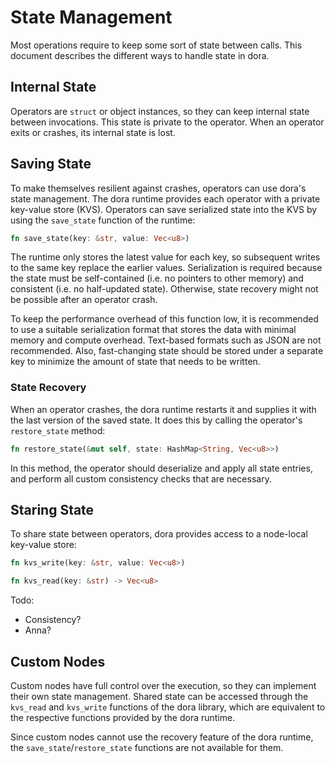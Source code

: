 # State Management

Most operations require to keep some sort of state between calls. This document describes the different ways to handle state in dora.

## Internal State

Operators are `struct` or object instances, so they can keep internal state between invocations. This state is private to the operator. When an operator exits or crashes, its internal state is lost.

## Saving State

To make themselves resilient against crashes, operators can use dora's state management. The dora runtime provides each operator with a private key-value store (KVS). Operators can save serialized state into the KVS by using the `save_state` function of the runtime:

```rust
fn save_state(key: &str, value: Vec<u8>)
```

The runtime only stores the latest value for each key, so subsequent writes to the same key replace the earlier values. Serialization is required because the state must be self-contained (i.e. no pointers to other memory) and consistent (i.e. no half-updated state). Otherwise, state recovery might not be possible after an operator crash.

To keep the performance overhead of this function low, it is recommended to use a suitable serialization format that stores the data with minimal memory and compute overhead. Text-based formats such as JSON are not recommended. Also, fast-changing state should be stored under a separate key to minimize the amount of state that needs to be written.

### State Recovery

When an operator crashes, the dora runtime restarts it and supplies it with the last version of the saved state. It does this by calling the operator's `restore_state` method:

```rust
fn restore_state(&mut self, state: HashMap<String, Vec<u8>>)
```

In this method, the operator should deserialize and apply all state entries, and perform all custom consistency checks that are necessary.

## Staring State

To share state between operators, dora provides access to a node-local key-value store:

```rust
fn kvs_write(key: &str, value: Vec<u8>)
```
```rust
fn kvs_read(key: &str) -> Vec<u8>
```

Todo:

- Consistency?
- Anna?


## Custom Nodes

Custom nodes have full control over the execution, so they can implement their own state management. Shared state can be accessed through the `kvs_read` and `kvs_write` functions of the dora library, which are equivalent to the respective functions provided by the dora runtime.

Since custom nodes cannot use the recovery feature of the dora runtime, the `save_state`/`restore_state` functions are not available for them.
